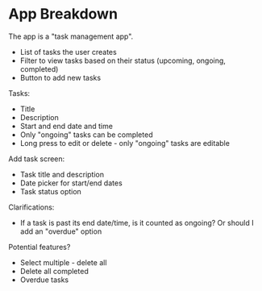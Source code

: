 # App Breakdown 

The app is a "task management app".

* List of tasks the user creates
* Filter to view tasks based on their status (upcoming, ongoing, completed)
* Button to add new tasks

Tasks:

* Title
* Description
* Start and end date and time
* Only "ongoing" tasks can be completed
* Long press to edit or delete - only "ongoing" tasks are editable

Add task screen:

* Task title and description
* Date picker for start/end dates
* Task status option

Clarifications:

* If a task is past its end date/time, is it counted as ongoing? Or should I add an "overdue" option

Potential features?

* Select multiple - delete all
* Delete all completed
* Overdue tasks